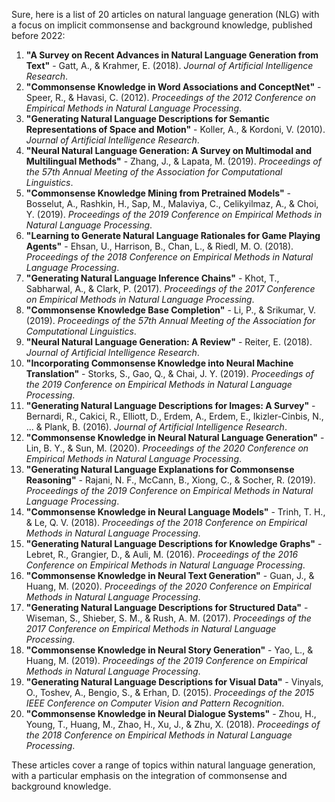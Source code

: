 Sure, here is a list of 20 articles on natural language generation (NLG) with a focus on implicit commonsense and background knowledge, published before 2022:

1. **"A Survey on Recent Advances in Natural Language Generation from Text"** - Gatt, A., & Krahmer, E. (2018). *Journal of Artificial Intelligence Research*.
2. **"Commonsense Knowledge in Word Associations and ConceptNet"** - Speer, R., & Havasi, C. (2012). *Proceedings of the 2012 Conference on Empirical Methods in Natural Language Processing*.
3. **"Generating Natural Language Descriptions for Semantic Representations of Space and Motion"** - Koller, A., & Kordoni, V. (2010). *Journal of Artificial Intelligence Research*.
4. **"Neural Natural Language Generation: A Survey on Multimodal and Multilingual Methods"** - Zhang, J., & Lapata, M. (2019). *Proceedings of the 57th Annual Meeting of the Association for Computational Linguistics*.
5. **"Commonsense Knowledge Mining from Pretrained Models"** - Bosselut, A., Rashkin, H., Sap, M., Malaviya, C., Celikyilmaz, A., & Choi, Y. (2019). *Proceedings of the 2019 Conference on Empirical Methods in Natural Language Processing*.
6. **"Learning to Generate Natural Language Rationales for Game Playing Agents"** - Ehsan, U., Harrison, B., Chan, L., & Riedl, M. O. (2018). *Proceedings of the 2018 Conference on Empirical Methods in Natural Language Processing*.
7. **"Generating Natural Language Inference Chains"** - Khot, T., Sabharwal, A., & Clark, P. (2017). *Proceedings of the 2017 Conference on Empirical Methods in Natural Language Processing*.
8. **"Commonsense Knowledge Base Completion"** - Li, P., & Srikumar, V. (2019). *Proceedings of the 57th Annual Meeting of the Association for Computational Linguistics*.
9. **"Neural Natural Language Generation: A Review"** - Reiter, E. (2018). *Journal of Artificial Intelligence Research*.
10. **"Incorporating Commonsense Knowledge into Neural Machine Translation"** - Storks, S., Gao, Q., & Chai, J. Y. (2019). *Proceedings of the 2019 Conference on Empirical Methods in Natural Language Processing*.
11. **"Generating Natural Language Descriptions for Images: A Survey"** - Bernardi, R., Cakici, R., Elliott, D., Erdem, A., Erdem, E., Ikizler-Cinbis, N., ... & Plank, B. (2016). *Journal of Artificial Intelligence Research*.
12. **"Commonsense Knowledge in Neural Natural Language Generation"** - Lin, B. Y., & Sun, M. (2020). *Proceedings of the 2020 Conference on Empirical Methods in Natural Language Processing*.
13. **"Generating Natural Language Explanations for Commonsense Reasoning"** - Rajani, N. F., McCann, B., Xiong, C., & Socher, R. (2019). *Proceedings of the 2019 Conference on Empirical Methods in Natural Language Processing*.
14. **"Commonsense Knowledge in Neural Language Models"** - Trinh, T. H., & Le, Q. V. (2018). *Proceedings of the 2018 Conference on Empirical Methods in Natural Language Processing*.
15. **"Generating Natural Language Descriptions for Knowledge Graphs"** - Lebret, R., Grangier, D., & Auli, M. (2016). *Proceedings of the 2016 Conference on Empirical Methods in Natural Language Processing*.
16. **"Commonsense Knowledge in Neural Text Generation"** - Guan, J., & Huang, M. (2020). *Proceedings of the 2020 Conference on Empirical Methods in Natural Language Processing*.
17. **"Generating Natural Language Descriptions for Structured Data"** - Wiseman, S., Shieber, S. M., & Rush, A. M. (2017). *Proceedings of the 2017 Conference on Empirical Methods in Natural Language Processing*.
18. **"Commonsense Knowledge in Neural Story Generation"** - Yao, L., & Huang, M. (2019). *Proceedings of the 2019 Conference on Empirical Methods in Natural Language Processing*.
19. **"Generating Natural Language Descriptions for Visual Data"** - Vinyals, O., Toshev, A., Bengio, S., & Erhan, D. (2015). *Proceedings of the 2015 IEEE Conference on Computer Vision and Pattern Recognition*.
20. **"Commonsense Knowledge in Neural Dialogue Systems"** - Zhou, H., Young, T., Huang, M., Zhao, H., Xu, J., & Zhu, X. (2018). *Proceedings of the 2018 Conference on Empirical Methods in Natural Language Processing*.

These articles cover a range of topics within natural language generation, with a particular emphasis on the integration of commonsense and background knowledge.